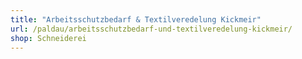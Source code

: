 ```yaml
---
title: "Arbeitsschutzbedarf & Textilveredelung Kickmeir"
url: /paldau/arbeitsschutzbedarf-und-textilveredelung-kickmeir/
shop: Schneiderei
---
```

